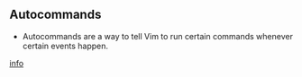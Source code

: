 
## Autocommands
- Autocommands are a way to tell Vim to run certain commands whenever certain events happen.

[info](https://learnvimscriptthehardway.stevelosh.com/chapters/12.html)
